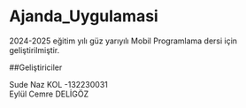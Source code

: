 # Ajanda_Uygulamasi
2024-2025 eğitim yılı güz yarıyılı Mobil Programlama dersi için geliştirilmiştir.

##Geliştiriciler

Sude Naz KOL -132230031  
Eylül Cemre DELİGÖZ
